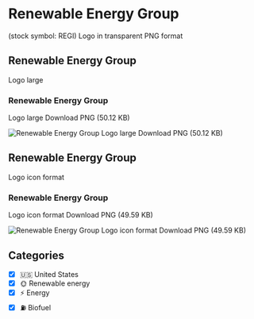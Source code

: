 # Renewable Energy Group
 (stock symbol: REGI) Logo in transparent PNG format

## Renewable Energy Group
 Logo large

### Renewable Energy Group
 Logo large Download PNG (50.12 KB)

![Renewable Energy Group
 Logo large Download PNG (50.12 KB)](/img/orig/REGI_BIG-2d510a8a.png)

## Renewable Energy Group
 Logo icon format

### Renewable Energy Group
 Logo icon format Download PNG (49.59 KB)

![Renewable Energy Group
 Logo icon format Download PNG (49.59 KB)](/img/orig/REGI-119d7bcb.png)



## Categories
- [x] 🇺🇸 United States
- [x] 🌞 Renewable energy
- [x] ⚡ Energy
- [x] ⛽ Biofuel
